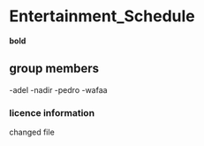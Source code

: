 # Entertainment_Schedule
**bold**
## group members
-adel
-nadir
-pedro
-wafaa

### licence information 

changed file